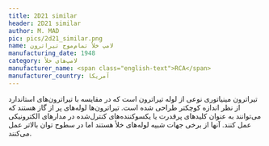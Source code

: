 ```yaml
---
title: 2D21 similar
header: 2D21 similar
author: M. MAD
pic: pics/2d21_similar.png
name: لامپ خلأ تمام‌موج تیراترون
manufacturing_date: 1948
category: لامپ‌های خلأ
manufacturer_name: <span class="english-text">RCA</span>
manufacturer_country: آمریکا
---
```

<p>
تیراترون مینیاتوری نوعی از لوله تیراترون است که در مقایسه با تیراترون‌های
استاندارد از نظر اندازه کوچکتر طراحی شده است. تیراترون‌ها لوله‌های پر از گاز
هستند که می‌توانند به عنوان کلیدهای پرقدرت یا یکسوکننده‌های کنترل‌شده در
مدارهای الکترونیکی عمل کنند. آنها از برخی جهات شبیه لوله‌های خلأ هستند اما در
سطوح توان بالاتر عمل می‌کنند.
</p>
